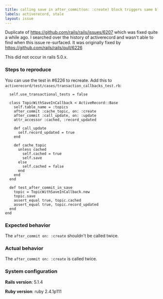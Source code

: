 ```yaml
---
title: calling save in after_commit(on: :create) block triggers same block again
labels: activerecord, stale
layout: issue
---
```


Duplicate of https://github.com/rails/rails/issues/6207 which was fixed quite a while ago. I searched over the history of activerecord and wasn't able to find when this issue re-surfaced. It was originally fixed by https://github.com/rails/rails/pull/6226

This did not occur in rails 5.0.x.

### Steps to reproduce

You can use the test in #6226 to recreate. Add this to `activerecord/test/cases/transaction_callbacks_test.rb`:

```class SaveFromAfterCommitBlockTest < ActiveRecord::TestCase
  self.use_transactional_tests = false

  class TopicWithSaveInCallback < ActiveRecord::Base
    self.table_name = :topics
    after_commit :cache_topic, on: :create
    after_commit :call_update, on: :update
    attr_accessor :cached, :record_updated

    def call_update
      self.record_updated = true
    end

    def cache_topic
      unless cached
        self.cached = true
        self.save
      else
        self.cached = false
      end
    end
  end

  def test_after_commit_in_save
    topic = TopicWithSaveInCallback.new
    topic.save
    assert_equal true, topic.cached
    assert_equal true, topic.record_updated
  end
end
```

### Expected behavior

The `after_commit on: :create` shouldn't be called twice.

### Actual behavior
The `after_commit on: :create` is called twice.

### System configuration
**Rails version**: 5.1.4

**Ruby version**: ruby 2.4.1p111

